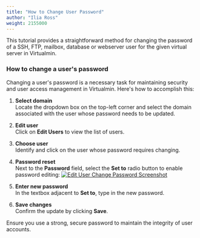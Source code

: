 ```yaml
---
title: "How to Change User Password"
author: "Ilia Ross"
weight: 2155000
---
```


This tutorial provides a straightforward method for changing the password of a SSH, FTP, mailbox, database or webserver user for the given virtual server in Virtualmin.

### How to change a user's password

Changing a user's password is a necessary task for maintaining security and user access management in Virtualmin. Here's how to accomplish this:

1. **Select domain**  
   Locate the dropdown box on the top-left corner and select the domain associated with the user whose password needs to be updated.

2. **Edit user**  
   Click on **Edit Users** to view the list of users.

3. **Choose user**  
   Identify and click on the user whose password requires changing.

4. **Password reset**  
   Next to the **Password** field, select the **Set to** radio button to enable password editing:
   [![](/images/docs/screenshots/tutorials/step-by-step/light/edit-user-change-password.png "Edit User Change Password Screenshot")](/images/docs/screenshots/tutorials/step-by-step/light/edit-user-change-password.png)

5. **Enter new password**  
   In the textbox adjacent to **Set to**, type in the new password.

6. **Save changes**  
   Confirm the update by clicking **Save**.

Ensure you use a strong, secure password to maintain the integrity of user accounts.


